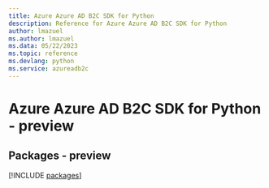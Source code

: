 ```yaml
---
title: Azure Azure AD B2C SDK for Python
description: Reference for Azure Azure AD B2C SDK for Python
author: lmazuel
ms.author: lmazuel
ms.data: 05/22/2023
ms.topic: reference
ms.devlang: python
ms.service: azureadb2c
---
```

# Azure Azure AD B2C SDK for Python - preview
## Packages - preview
[!INCLUDE [packages](azure-ad-b2c-index.md)]